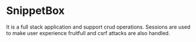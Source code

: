 # SnippetBox
It is a full stack application and support crud operations.
Sessions are used to make user experience fruitfull and csrf attacks are also handled.

